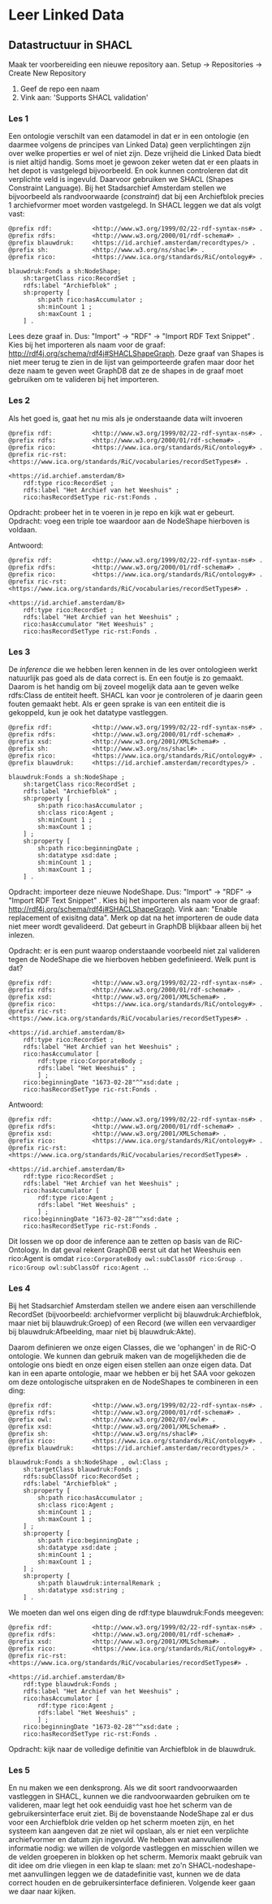 # Leer Linked Data

## Datastructuur in SHACL

Maak ter voorbereiding een nieuwe repository aan.
Setup -> Repositories -> Create New Repository

1. Geef de repo een naam
2. Vink aan: 'Supports SHACL validation'

### Les 1
Een ontologie verschilt van een datamodel in dat er in een ontologie (en daarmee volgens de principes van Linked Data) geen verplichtingen zijn over welke properties er wel of niet zijn. Deze vrijheid die Linked Data biedt is niet altijd handig. Soms moet je gewoon zeker weten dat er een plaats in het depot is vastgelegd bijvoorbeeld. En ook kunnen controleren dat dit verplichte veld is ingevuld. Daarvoor gebruiken we SHACL (Shapes Constraint Language). Bij het Stadsarchief Amsterdam stellen we bijvoorbeeld als randvoorwaarde (_constraint_) dat bij een Archiefblok precies 1 archiefvormer moet worden vastgelegd. In SHACL leggen we dat als volgt vast:

```
@prefix rdf:           <http://www.w3.org/1999/02/22-rdf-syntax-ns#> .
@prefix rdfs:          <http://www.w3.org/2000/01/rdf-schema#> .
@prefix blauwdruk:     <https://id.archief.amsterdam/recordtypes/> .
@prefix sh:            <http://www.w3.org/ns/shacl#> .
@prefix rico:          <https://www.ica.org/standards/RiC/ontology#> .

blauwdruk:Fonds a sh:NodeShape;
    sh:targetClass rico:RecordSet ;
    rdfs:label "Archiefblok" ;
    sh:property [
        sh:path rico:hasAccumulator ;
        sh:minCount 1 ;
        sh:maxCount 1 ;
    ] .
```

Lees deze graaf in. Dus: "Import" -> "RDF" -> "Import RDF Text Snippet" . Kies bij het importeren als naam voor de graaf: http://rdf4j.org/schema/rdf4j#SHACLShapeGraph. Deze graaf van Shapes is niet meer terug te zien in de lijst van geimporteerde grafen maar door het deze naam te geven weet GraphDB dat ze de shapes in de graaf moet gebruiken om te valideren bij het importeren.


### Les 2
Als het goed is, gaat het nu mis als je onderstaande data wilt invoeren
```
@prefix rdf:           <http://www.w3.org/1999/02/22-rdf-syntax-ns#> .
@prefix rdfs:          <http://www.w3.org/2000/01/rdf-schema#> .
@prefix rico:          <https://www.ica.org/standards/RiC/ontology#> .
@prefix ric-rst:       <https://www.ica.org/standards/RiC/vocabularies/recordSetTypes#> .

<https://id.archief.amsterdam/8>
	rdf:type rico:RecordSet ;
    rdfs:label "Het Archief van het Weeshuis" ;
	rico:hasRecordSetType ric-rst:Fonds .
```

Opdracht: probeer het in te voeren in je repo en kijk wat er gebeurt.
Opdracht: voeg een triple toe waardoor aan de NodeShape hierboven is voldaan.

Antwoord:
```
@prefix rdf:           <http://www.w3.org/1999/02/22-rdf-syntax-ns#> .
@prefix rdfs:          <http://www.w3.org/2000/01/rdf-schema#> .
@prefix rico:          <https://www.ica.org/standards/RiC/ontology#> .
@prefix ric-rst:       <https://www.ica.org/standards/RiC/vocabularies/recordSetTypes#> .

<https://id.archief.amsterdam/8>
    rdf:type rico:RecordSet ;
    rdfs:label "Het Archief van het Weeshuis" ;
    rico:hasAccumulator "Het Weeshuis" ;
    rico:hasRecordSetType ric-rst:Fonds .
```

### Les 3
De _inference_ die we hebben leren kennen in de les over ontologieen werkt natuurlijk pas goed als de data correct is. En een foutje is zo gemaakt. Daarom is het handig om bij zoveel mogelijk data aan te geven welke rdfs:Class de entiteit heeft. SHACL kan voor je controleren of je daarin geen fouten gemaakt hebt. Als er geen sprake is van een entiteit die is gekoppeld, kun je ook het datatype vastleggen.

```
@prefix rdf:           <http://www.w3.org/1999/02/22-rdf-syntax-ns#> .
@prefix rdfs:          <http://www.w3.org/2000/01/rdf-schema#> .
@prefix xsd:           <http://www.w3.org/2001/XMLSchema#> .
@prefix sh:            <http://www.w3.org/ns/shacl#> .
@prefix rico:          <https://www.ica.org/standards/RiC/ontology#> .
@prefix blauwdruk:     <https://id.archief.amsterdam/recordtypes/> .

blauwdruk:Fonds a sh:NodeShape ;
    sh:targetClass rico:RecordSet ;
    rdfs:label "Archiefblok" ;
    sh:property [
        sh:path rico:hasAccumulator ;
        sh:class rico:Agent ;
        sh:minCount 1 ;
        sh:maxCount 1 ;
    ] ;
    sh:property [
        sh:path rico:beginningDate ;
        sh:datatype xsd:date ;
        sh:minCount 1 ;
        sh:maxCount 1 ;
    ] .
```

Opdracht: importeer deze nieuwe NodeShape. Dus: "Import" -> "RDF" -> "Import RDF Text Snippet" . Kies bij het importeren als naam voor de graaf: http://rdf4j.org/schema/rdf4j#SHACLShapeGraph. Vink aan: "Enable replacement of exisitng data". Merk op dat na het importeren de oude data niet meer wordt gevalideerd. Dat gebeurt in GraphDB blijkbaar alleen bij het inlezen.

Opdracht: er is een punt waarop onderstaande voorbeeld niet zal valideren tegen de NodeShape die we hierboven hebben gedefinieerd. Welk punt is dat?

```
@prefix rdf:           <http://www.w3.org/1999/02/22-rdf-syntax-ns#> .
@prefix rdfs:          <http://www.w3.org/2000/01/rdf-schema#> .
@prefix xsd:           <http://www.w3.org/2001/XMLSchema#> .
@prefix rico:          <https://www.ica.org/standards/RiC/ontology#> .
@prefix ric-rst:       <https://www.ica.org/standards/RiC/vocabularies/recordSetTypes#> .

<https://id.archief.amsterdam/8>
    rdf:type rico:RecordSet ;
    rdfs:label "Het Archief van het Weeshuis" ;
    rico:hasAccumulator [
        rdf:type rico:CorporateBody ;
        rdfs:label "Het Weeshuis" ;
        ] ;
    rico:beginningDate "1673-02-28"^^xsd:date ;
    rico:hasRecordSetType ric-rst:Fonds .
```

Antwoord:
```
@prefix rdf:           <http://www.w3.org/1999/02/22-rdf-syntax-ns#> .
@prefix rdfs:          <http://www.w3.org/2000/01/rdf-schema#> .
@prefix xsd:           <http://www.w3.org/2001/XMLSchema#> .
@prefix rico:          <https://www.ica.org/standards/RiC/ontology#> .
@prefix ric-rst:       <https://www.ica.org/standards/RiC/vocabularies/recordSetTypes#> .

<https://id.archief.amsterdam/8>
    rdf:type rico:RecordSet ;
    rdfs:label "Het Archief van het Weeshuis" ;
    rico:hasAccumulator [
        rdf:type rico:Agent ;
        rdfs:label "Het Weeshuis" ;
        ] ;
    rico:beginningDate "1673-02-28"^^xsd:date ;
    rico:hasRecordSetType ric-rst:Fonds .
```

Dit lossen we op door de inference aan te zetten op basis van de RiC-Ontology. In dat geval rekent GraphDB eerst uit dat het Weeshuis een rico:Agent is omdat ```rico:CorporateBody owl:subClassOf rico:Group . rico:Group owl:subClassOf rico:Agent .```. 

### Les 4
Bij het Stadsarchief Amsterdam stellen we andere eisen aan verschillende RecordSet (bijvoorbeeld: archiefvormer verplicht bij blauwdruk:Archiefblok, maar niet bij blauwdruk:Groep) of een Record (we willen een vervaardiger bij blauwdruk:Afbeelding, maar niet bij blauwdruk:Akte).

Daarom definieren we onze eigen Classes, die we 'ophangen' in de RiC-O ontologie. We kunnen dan gebruik maken van de mogelijkheden die de ontologie ons biedt en onze eigen eisen stellen aan onze eigen data. Dat kan in een aparte ontologie, maar we hebben er bij het SAA voor gekozen om deze ontologische uitspraken en de NodeShapes te combineren in een ding:

```
@prefix rdf:           <http://www.w3.org/1999/02/22-rdf-syntax-ns#> .
@prefix rdfs:          <http://www.w3.org/2000/01/rdf-schema#> .
@prefix owl:           <http://www.w3.org/2002/07/owl#> .
@prefix xsd:           <http://www.w3.org/2001/XMLSchema#> .
@prefix sh:            <http://www.w3.org/ns/shacl#> .
@prefix rico:          <https://www.ica.org/standards/RiC/ontology#> .
@prefix blauwdruk:     <https://id.archief.amsterdam/recordtypes/> .

blauwdruk:Fonds a sh:NodeShape , owl:Class ;
    sh:targetClass blauwdruk:Fonds ;
    rdfs:subClassOf rico:RecordSet ;
    rdfs:label "Archiefblok" ;
    sh:property [
        sh:path rico:hasAccumulator ;
        sh:class rico:Agent ;
        sh:minCount 1 ;
        sh:maxCount 1 ;
    ] ;
    sh:property [
        sh:path rico:beginningDate ;
        sh:datatype xsd:date ;
        sh:minCount 1 ;
        sh:maxCount 1 ;
    ] ;
    sh:property [
        sh:path blauwdruk:internalRemark ;
        sh:datatype xsd:string ;
    ] .

```

We moeten dan wel ons eigen ding de rdf:type blauwdruk:Fonds meegeven:
```
@prefix rdf:           <http://www.w3.org/1999/02/22-rdf-syntax-ns#> .
@prefix rdfs:          <http://www.w3.org/2000/01/rdf-schema#> .
@prefix xsd:           <http://www.w3.org/2001/XMLSchema#> .
@prefix rico:          <https://www.ica.org/standards/RiC/ontology#> .
@prefix ric-rst:       <https://www.ica.org/standards/RiC/vocabularies/recordSetTypes#> .

<https://id.archief.amsterdam/8>
    rdf:type blauwdruk:Fonds ;
    rdfs:label "Het Archief van het Weeshuis" ;
    rico:hasAccumulator [
        rdf:type rico:Agent ;
        rdfs:label "Het Weeshuis" ;
        ] ;
    rico:beginningDate "1673-02-28"^^xsd:date ;
    rico:hasRecordSetType ric-rst:Fonds .
```

Opdracht: kijk naar de volledige definitie van Archiefblok in de blauwdruk.

### Les 5 
En nu maken we een denksprong. Als we dit soort randvoorwaarden vastleggen in SHACL, kunnen we die randvoorwaarden gebruiken om te valideren, maar legt het ook eenduidig vast hoe het scherm van de gebruikersinterface eruit ziet. Bij de bovenstaande NodeShape zal er dus voor een Archiefblok drie velden op het scherm moeten zijn, en het systeem kan aangeven dat ze niet wil opslaan, als er niet een verplichte archiefvormer en datum zijn ingevuld. We hebben wat aanvullende informatie nodig: we willen de volgorde vastleggen en misschien willen we de velden groeperen in blokken op het scherm. Memorix maakt gebruik van dit idee om drie vliegen in een klap te slaan: met zo'n SHACL-nodeshape-met aanvullingen leggen we de datadefinitie vast, kunnen we de data correct houden en de gebruikersinterface definieren. Volgende keer gaan we daar naar kijken.

